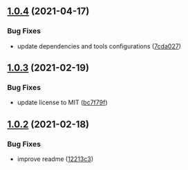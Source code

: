 ## [1.0.4](https://github.com/valverdealbo/http-errors/compare/v1.0.3...v1.0.4) (2021-04-17)


### Bug Fixes

* update dependencies and tools configurations ([7cda027](https://github.com/valverdealbo/http-errors/commit/7cda027982ff763795f3d4d84478eacc550afcfe))

## [1.0.3](https://github.com/valverdealbo/http-errors/compare/v1.0.2...v1.0.3) (2021-02-19)


### Bug Fixes

* update license to MIT ([bc7f79f](https://github.com/valverdealbo/http-errors/commit/bc7f79f3e8177e4b043a3896e20bb11829681670))

## [1.0.2](https://github.com/valverdealbo/http-errors/compare/v1.0.1...v1.0.2) (2021-02-18)


### Bug Fixes

* improve readme ([12213c3](https://github.com/valverdealbo/http-errors/commit/12213c35ec7f970e9f4ca98bf4c4df10adfdbf52))
